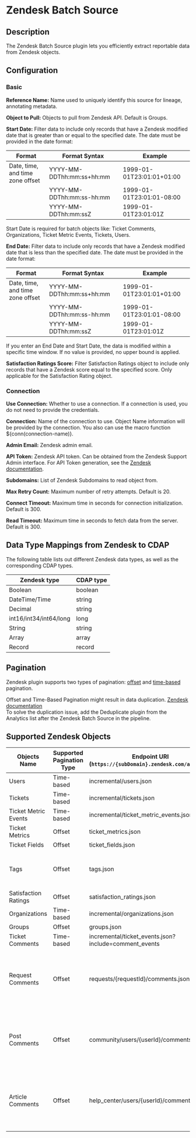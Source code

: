 # Zendesk Batch Source


Description
-----------
The Zendesk Batch Source plugin lets you efficiently extract reportable data from Zendesk objects. 

Configuration
-------------

### Basic

**Reference Name:** Name used to uniquely identify this source for lineage, annotating metadata.

**Object to Pull:** Objects to pull from Zendesk API. Default is Groups.

**Start Date:** Filter data to include only records that have a Zendesk modified date that is greater than
or equal to the specified date. The date must be provided in the date format:

|              Format              |       Format Syntax       |          Example          |
| -------------------------------- | ------------------------- | ------------------------- |
| Date, time, and time zone offset | YYYY-MM-DDThh:mm:ss+hh:mm | 1999-01-01T23:01:01+01:00 |
|                                  | YYYY-MM-DDThh:mm:ss-hh:mm | 1999-01-01T23:01:01-08:00 |
|                                  | YYYY-MM-DDThh:mm:ssZ      | 1999-01-01T23:01:01Z      |

Start Date is required for batch objects like: Ticket Comments, Organizations, Ticket Metric Events, Tickets, Users.

**End Date:** Filter data to include only records that have a Zendesk modified date that is less than
the specified date. The date must be provided in the date format:

|              Format              |       Format Syntax       |          Example          |
| -------------------------------- | ------------------------- | ------------------------- |
| Date, time, and time zone offset | YYYY-MM-DDThh:mm:ss+hh:mm | 1999-01-01T23:01:01+01:00 |
|                                  | YYYY-MM-DDThh:mm:ss-hh:mm | 1999-01-01T23:01:01-08:00 |
|                                  | YYYY-MM-DDThh:mm:ssZ      | 1999-01-01T23:01:01Z      |

If you enter an End Date and Start Date, the data is modified within a specific time window.
If no value is provided, no upper bound is applied.

**Satisfaction Ratings Score:** Filter Satisfaction Ratings object to include only records that have a Zendesk score
equal to the specified score. Only applicable for the Satisfaction Rating object.

### Connection

**Use Connection:** Whether to use a connection. If a connection is used, you do not need to provide the credentials.

**Connection:** Name of the connection to use. Object Name information will be provided by the connection.
You also can use the macro function ${conn(connection-name)}.

**Admin Email:** Zendesk admin email.

**API Token:** Zendesk API token. Can be obtained from the Zendesk Support Admin interface.
For API Token generation, see the [Zendesk documentation](https://support.zendesk.com/hc/en-us/articles/226022787-Generating-a-new-API-token-).

**Subdomains:** List of Zendesk Subdomains to read object from.

**Max Retry Count:** Maximum number of retry attempts. Default is 20.

**Connect Timeout:** Maximum time in seconds for connection initialization. Default is 300.

**Read Timeout:** Maximum time in seconds to fetch data from the server. Default is 300.

Data Type Mappings from Zendesk to CDAP
----------
The following table lists out different Zendesk data types, as well as the
corresponding CDAP types.

| Zendesk type           | CDAP type |
|------------------------|-----------|
| Boolean                | boolean   |
| DateTime/Time          | string    |
| Decimal                | string    |
| int16/int34/int64/long | long      |
| String                 | string    |
| Array                  | array     |
| Record                 | record    |


Pagination
----------
Zendesk plugin supports two types of pagination: [offset](https://developer.zendesk.com/documentation/developer-tools/pagination/paginating-through-lists-using-offset-pagination/) 
and [time-based](https://developer.zendesk.com/documentation/ticketing/managing-tickets/using-the-incremental-export-api/#time-based-incremental-exports)  pagination.

Offset and Time-Based Pagination might result in data duplication.
[Zendesk documentation](https://developer.zendesk.com/documentation/ticketing/managing-tickets/using-the-incremental-export-api/#excluding-duplicate-items)  
To solve the duplication issue, add the Deduplicate plugin from the Analytics list after the Zendesk Batch Source in the pipeline.

Supported Zendesk Objects
----------

| Objects Name          | Supported Pagination Type  | Endpoint URI (`https://{subDomain}.zendesk.com/api/v2/`): | Notes
|-----------------------|----------------------------|--------------------------------------------------------   |------------------------------------------------------------------------------|
| Users                 | Time-based                 |incremental/users.json                                     |                    |
| Tickets               | Time-based                 |incremental/tickets.json                                   |                      |
| Ticket Metric Events  | Time-based                 |incremental/ticket_metric_events.json                      |                                     |
| Ticket Metrics        | Offset                     |ticket_metrics.json                                        |                  |
| Ticket Fields         | Offset                     |ticket_fields.json                                         |                |
| Tags                  | Offset                     |tags.json                                                  | Tags object lists the 500 most popular tags in the last 60 days.        |
| Satisfaction Ratings  | Offset                     |satisfaction_ratings.json                                  |                         |
| Organizations         | Time-based                 |incremental/organizations.json                             |                              |
| Groups                | Offset                     |groups.json                                                |           |    
| Ticket Comments       | Time-based                 |incremental/ticket_events.json?include=comment_events      |                                                     |
| Request Comments      | Offset                     |requests/{requestId}/comments.json                         | Retrieve all requests and iterate over request IDs to obtain corresponding request comments.                            |
| Post Comments         | Offset                     |community/users/{userId}/comments.json                     | Retrieve all users and iterate over user IDs to obtain the corresponding post comments.                                    |
| Article Comments      | Offset                     |help_center/users/{userId}/comments.json                   | Retrieve all users and iterate over user IDs to obtain the corresponding article comments.


